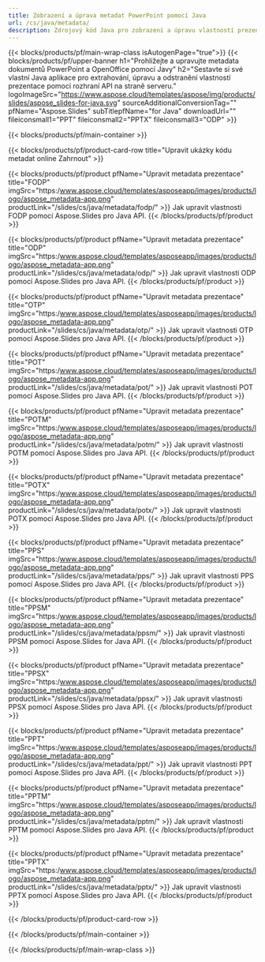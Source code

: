 ```yaml
---
title: Zobrazení a úprava metadat PowerPoint pomocí Java
url: /cs/java/metadata/
description: Zdrojový kód Java pro zobrazení a úpravu vlastností prezentace
---
```


{{< blocks/products/pf/main-wrap-class isAutogenPage="true">}}
{{< blocks/products/pf/upper-banner h1="Prohlížejte a upravujte metadata dokumentů PowerPoint a OpenOffice pomocí Javy" h2="Sestavte si své vlastní Java aplikace pro extrahování, úpravu a odstranění vlastností prezentace pomocí rozhraní API na straně serveru." logoImageSrc="https://www.aspose.cloud/templates/aspose/img/products/slides/aspose_slides-for-java.svg" sourceAdditionalConversionTag="" pfName="Aspose.Slides" subTitlepfName="for Java" downloadUrl="" fileiconsmall1="PPT" fileiconsmall2="PPTX" fileiconsmall3="ODP" >}}

{{< blocks/products/pf/main-container >}}

{{< blocks/products/pf/product-card-row title="Upravit ukázky kódu metadat online Zahrnout" >}}

{{< blocks/products/pf/product pfName="Upravit metadata prezentace" title="FODP" imgSrc="https:/www.aspose.cloud/templates/asposeapp/images/products/logo/aspose_metadata-app.png" productLink="/slides/cs/java/metadata/fodp/" >}}
Jak upravit vlastnosti FODP pomocí Aspose.Slides pro Java API.
{{< /blocks/products/pf/product >}}

{{< blocks/products/pf/product pfName="Upravit metadata prezentace" title="ODP" imgSrc="https:/www.aspose.cloud/templates/asposeapp/images/products/logo/aspose_metadata-app.png" productLink="/slides/cs/java/metadata/odp/" >}}
Jak upravit vlastnosti ODP pomocí Aspose.Slides pro Java API.
{{< /blocks/products/pf/product >}}

{{< blocks/products/pf/product pfName="Upravit metadata prezentace" title="OTP" imgSrc="https:/www.aspose.cloud/templates/asposeapp/images/products/logo/aspose_metadata-app.png" productLink="/slides/cs/java/metadata/otp/" >}}
Jak upravit vlastnosti OTP pomocí Aspose.Slides pro Java API.
{{< /blocks/products/pf/product >}}

{{< blocks/products/pf/product pfName="Upravit metadata prezentace" title="POT" imgSrc="https:/www.aspose.cloud/templates/asposeapp/images/products/logo/aspose_metadata-app.png" productLink="/slides/cs/java/metadata/pot/" >}}
Jak upravit vlastnosti POT pomocí Aspose.Slides pro Java API.
{{< /blocks/products/pf/product >}}

{{< blocks/products/pf/product pfName="Upravit metadata prezentace" title="POTM" imgSrc="https:/www.aspose.cloud/templates/asposeapp/images/products/logo/aspose_metadata-app.png" productLink="/slides/cs/java/metadata/potm/" >}}
Jak upravit vlastnosti POTM pomocí Aspose.Slides pro Java API.
{{< /blocks/products/pf/product >}}

{{< blocks/products/pf/product pfName="Upravit metadata prezentace" title="POTX" imgSrc="https:/www.aspose.cloud/templates/asposeapp/images/products/logo/aspose_metadata-app.png" productLink="/slides/cs/java/metadata/potx/" >}}
Jak upravit vlastnosti POTX pomocí Aspose.Slides pro Java API.
{{< /blocks/products/pf/product >}}

{{< blocks/products/pf/product pfName="Upravit metadata prezentace" title="PPS" imgSrc="https:/www.aspose.cloud/templates/asposeapp/images/products/logo/aspose_metadata-app.png" productLink="/slides/cs/java/metadata/pps/" >}}
Jak upravit vlastnosti PPS pomocí Aspose.Slides pro Java API.
{{< /blocks/products/pf/product >}}

{{< blocks/products/pf/product pfName="Upravit metadata prezentace" title="PPSM" imgSrc="https:/www.aspose.cloud/templates/asposeapp/images/products/logo/aspose_metadata-app.png" productLink="/slides/cs/java/metadata/ppsm/" >}}
Jak upravit vlastnosti PPSM pomocí Aspose.Slides for Java API.
{{< /blocks/products/pf/product >}}

{{< blocks/products/pf/product pfName="Upravit metadata prezentace" title="PPSX" imgSrc="https:/www.aspose.cloud/templates/asposeapp/images/products/logo/aspose_metadata-app.png" productLink="/slides/cs/java/metadata/ppsx/" >}}
Jak upravit vlastnosti PPSX pomocí Aspose.Slides pro Java API.
{{< /blocks/products/pf/product >}}

{{< blocks/products/pf/product pfName="Upravit metadata prezentace" title="PPT" imgSrc="https:/www.aspose.cloud/templates/asposeapp/images/products/logo/aspose_metadata-app.png" productLink="/slides/cs/java/metadata/ppt/" >}}
Jak upravit vlastnosti PPT pomocí Aspose.Slides pro Java API.
{{< /blocks/products/pf/product >}}

{{< blocks/products/pf/product pfName="Upravit metadata prezentace" title="PPTM" imgSrc="https:/www.aspose.cloud/templates/asposeapp/images/products/logo/aspose_metadata-app.png" productLink="/slides/cs/java/metadata/pptm/" >}}
Jak upravit vlastnosti PPTM pomocí Aspose.Slides pro Java API.
{{< /blocks/products/pf/product >}}

{{< blocks/products/pf/product pfName="Upravit metadata prezentace" title="PPTX" imgSrc="https:/www.aspose.cloud/templates/asposeapp/images/products/logo/aspose_metadata-app.png" productLink="/slides/cs/java/metadata/pptx/" >}}
Jak upravit vlastnosti PPTX pomocí Aspose.Slides pro Java API.
{{< /blocks/products/pf/product >}}



{{< /blocks/products/pf/product-card-row >}}

{{< /blocks/products/pf/main-container >}}
    
{{< /blocks/products/pf/main-wrap-class >}}